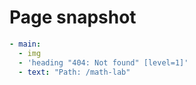 # Page snapshot

```yaml
- main:
  - img
  - 'heading "404: Not found" [level=1]'
  - text: "Path: /math-lab"
```